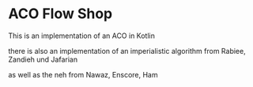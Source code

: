 # ACO Flow Shop

This is an implementation of an ACO in Kotlin

there is also an implementation of an imperialistic algorithm from Rabiee, Zandieh und Jafarian

as well as the neh from Nawaz, Enscore, Ham
